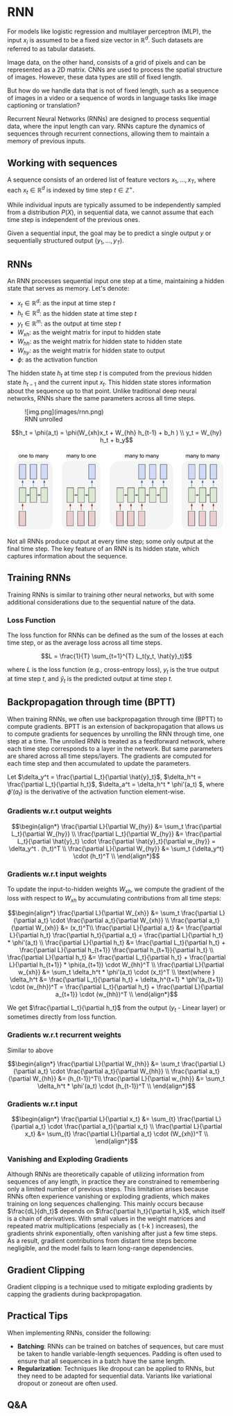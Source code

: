 # RNN

For models like logistic regression and multilayer perceptron (MLP), the input $x_i$ is assumed to be a fixed size vector in $\mathbb{R}^d$. 
Such datasets are referred to as tabular datasets.

Image data, on the other hand, consists of a grid of pixels and can be represented as a 2D matrix. 
CNNs are used to process the spatial structure of images. 
However, these data types are still of fixed length.

But how do we handle data that is not of fixed length, such as a sequence of images in a video or a sequence of words in language tasks like image captioning or translation?

Recurrent Neural Networks (RNNs) are designed to process sequential data, where the input length can vary. 
RNNs capture the dynamics of sequences through recurrent connections, allowing them to maintain a memory of previous inputs.

## Working with sequences

A sequence consists of an ordered list of feature vectors $x_1, \dots, x_T$, where each $x_t \in \mathbb{R}^d$ is indexed by time step $t \in \mathbb{Z}^+$.

While individual inputs are typically assumed to be independently sampled from a distribution $P(X)$, in sequential data, we cannot assume that each time step is independent of the previous ones.

Given a sequential input, the goal may be to predict a single output $y$ or sequentially structured output ($y_1, \dots, y_T$).

## RNNs
An RNN processes sequential input one step at a time, maintaining a hidden state that serves as memory.
Let's denote:

- $x_t \in \mathbb{R}^d$: as the input at time step $t$
- $h_t \in \mathbb{R}^d$: as the hidden state at time step $t$
- $y_t \in \mathbb{R}^m$: as the output at time step $t$
- $W_{xh}$: as the weight matrix for input to hidden state
- $W_{hh}$: as the weight matrix for hidden state to hidden state
- $W_{hy}$: as the weight matrix for hidden state to output
- $\phi$: as the activation function

The hidden state $h_t$ at time step $t$ is computed from the previous hidden state $h_{t-1}$ and the current input $x_t$.
This hidden state stores information about the sequence up to that point. 
Unlike traditional deep neural networks, RNNs share the same parameters across all time steps.


<figure markdown="span">
    ![img.png](images/rnn.png)
    <figcaption>RNN unrolled</figcaption>
</figure>

$$h_t = \phi(a_t) = \phi(W_{xh}x_t + W_{hh} h_{t-1} + b_h ) \\
y_t = W_{hy} h_t + b_y$$

![rnn_types.png](images/rnn_types.png)

Not all RNNs produce output at every time step; some only output at the final time step. 
The key feature of an RNN is its hidden state, which captures information about the sequence.

## Training RNNs

Training RNNs is similar to training other neural networks, but with some additional considerations due to the sequential nature of the data.
### Loss Function
The loss function for RNNs can be defined as the sum of the losses at each time step, or as the average loss across all time steps.

$$L = \frac{1}{T} \sum_{t=1}^{T} L_t(y_t, \hat{y}_t)$$

where $L$ is the loss function (e.g., cross-entropy loss), $y_t$ is the true output at time step $t$, and $\hat{y}_t$ is the predicted output at time step $t$.

## Backpropagation through time (BPTT)
When training RNNs, we often use backpropagation through time (BPTT) to compute gradients.
BPTT is an extension of backpropagation that allows us to compute gradients for sequences by unrolling the RNN through time, one step at a time.
The unrolled RNN is treated as a feedforward network, where each time step corresponds to a layer in the network.
But same parameters are shared across all time steps/layers. The gradients are computed for each time step and then accumulated to update the parameters.

Let $\delta_y^t = \frac{\partial L_t}{\partial \hat{y}_t}$, $\delta_h^t = \frac{\partial L_t}{\partial h_t}$, $\delta_a^t = \delta_h^t * \phi'(a_t) $, where $\phi'(a_t)$ is the derivative of the activation function element-wise.

### Gradients w.r.t output weights

$$\begin{align*}
\frac{\partial L}{\partial  W_{hy}} &= \sum_t \frac{\partial L_t}{\partial W_{hy}} \\
\frac{\partial L_t}{\partial W_{hy}} &= \frac{\partial L_t}{\partial \hat{y}_t} \cdot \frac{\partial \hat{y}_t}{\partial w_{hy}} = \delta_y^t . (h_t)^T \\
\frac{\partial L}{\partial W_{hy}} &= \sum_t {\delta_y^t} \cdot (h_t)^T \\
\end{align*}$$

### Gradients w.r.t input weights
To update the input-to-hidden weights $W_{xh}$, we compute the gradient of the loss with respect to $W_{xh}$ by accumulating contributions from all time steps:

$$\begin{align*}
\frac{\partial L}{\partial  W_{xh}} &= \sum_t \frac{\partial L}{\partial  a_t} \cdot \frac{\partial a_t}{\partial  W_{xh}} \\
\frac{\partial a_t}{\partial  W_{xh}} &= (x_t)^T\\
\frac{\partial L}{\partial  a_t} &= \frac{\partial L}{\partial h_t} \frac{\partial h_t}{\partial a_t} = \frac{\partial L}{\partial h_t} * \phi'(a_t) \\ 
\frac{\partial L}{\partial  h_t} &= \frac{\partial L_t}{\partial h_t} + \frac{\partial L}{\partial h_{t+1}} \frac{\partial h_{t+1}}{\partial h_t} \\
\frac{\partial L}{\partial  h_t} &= \frac{\partial L_t}{\partial h_t} + \frac{\partial L}{\partial h_{t+1}} * \phi(a_{t+1}) \cdot W_{hh}^T \\
\frac{\partial L}{\partial w_{xh}} &= \sum_t \delta_h^t * \phi'(a_t) \cdot (x_t)^T \\ 
\text{where } \delta_h^t &= \frac{\partial L_t}{\partial h_t} + \delta_h^{t+1} * \phi'(a_{t+1}) \cdot (w_{hh})^T = \frac{\partial L_t}{\partial h_t} + \frac{\partial L}{\partial a_{t+1}} \cdot (w_{hh})^T   \\
\end{align*}$$

We get $\frac{\partial L_t}{\partial h_t}$ from the output ($y_t$ - Linear layer) or sometimes directly from loss function.

### Gradients w.r.t recurrent weights

Similar to above

$$\begin{align*}
\frac{\partial L}{\partial  W_{hh}} &= \sum_t \frac{\partial L}{\partial  a_t} \cdot \frac{\partial a_t}{\partial  W_{hh}} \\
\frac{\partial a_t}{\partial  W_{hh}} &= (h_{t-1})^T\\
\frac{\partial L}{\partial w_{hh}} &= \sum_t \delta_h^t * \phi'(a_t) \cdot (h_{t-1})^T \\
\end{align*}$$

### Gradients w.r.t input

$$\begin{align*}
\frac{\partial L}{\partial  x_t} &= \sum_{t} \frac{\partial L}{\partial  a_t} \cdot \frac{\partial a_t}{\partial x_t} \\
\frac{\partial L}{\partial  x_t} &= \sum_{t} \frac{\partial L}{\partial  a_t} \cdot (W_{xh})^T \\
\end{align*}$$

### Vanishing and Exploding Gradients
Although RNNs are theoretically capable of utilizing information from sequences of any length, in practice they are constrained to remembering only a limited number of previous steps. 
This limitation arises because RNNs often experience vanishing or exploding gradients, which makes training on long sequences challenging.
This mainly occurs because $\frac{dL}{dh_t}$ depends on $\frac{\partial h_t}{\partial h_k}$, which itself is a chain of derivatives. 
With small values in the weight matrices and repeated matrix multiplications (especially as \( t-k \) increases), the gradients shrink exponentially, often vanishing after just a few time steps.
As a result, gradient contributions from distant time steps become negligible, and the model fails to learn long-range dependencies.


## Gradient Clipping
Gradient clipping is a technique used to mitigate exploding gradients by capping the gradients during backpropagation.

## Practical Tips
When implementing RNNs, consider the following:
- **Batching**: RNNs can be trained on batches of sequences, but care must be taken to handle variable-length sequences. Padding is often used to ensure that all sequences in a batch have the same length.
- **Regularization**: Techniques like dropout can be applied to RNNs, but they need to be adapted for sequential data. Variants like variational dropout or zoneout are often used.


## Q&A